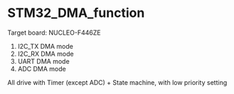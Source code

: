 # STM32_DMA_function

Target board: NUCLEO-F446ZE

1. I2C_TX DMA mode
2. I2C_RX DMA mode
3. UART DMA mode
4. ADC DMA mode

All drive with Timer (except ADC) + State machine, with low priority setting
